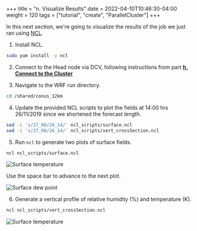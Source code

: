 +++
title = "n. Visualize Results"
date = 2022-04-10T10:46:30-04:00
weight = 120
tags = ["tutorial", "create", "ParallelCluster"]
+++

In this next section, we're going to visualize the results of the job we just ran using [NCL](https://www.ncl.ucar.edu/).

1. Install NCL.
```bash
sudo yum install -y ncl
```

2. Connect to the Head node via DCV, following instructions from part **[h. Connect to the Cluster](/03-hpc-aws-parallelcluster-workshop/09-connect-cluster.html#dcv-connect)**

3. Navigate to the WRF run directory.

```bash
cd /shared/conus_12km
```

4. Update the provided NCL scripts to plot the fields at 14:00 hrs 26/11/2019 since we shortened the forecast length.

```bash
sed -i 's/27_00/26_14/' ncl_scripts/surface.ncl
sed -i 's/27_00/26_14/' ncl_scripts/vert_crossSection.ncl
```

5. Run `ncl` to generate two plots of surface fields.

```bash
ncl ncl_scripts/surface.ncl
```

![Surface temperature](/images/sc22/plt_Surface1.000001.png)

Use the space bar to advance to the next plot.

![Surface dew point](/images/sc22/plt_Surface1.000002.png)

6. Generate a vertical profile of relative humidity (%) and temperature (K).

```bash
ncl ncl_scripts/vert_crossSection.ncl
```

![Surface temperature](/images/sc22/plt_CrossSection_1.png)
